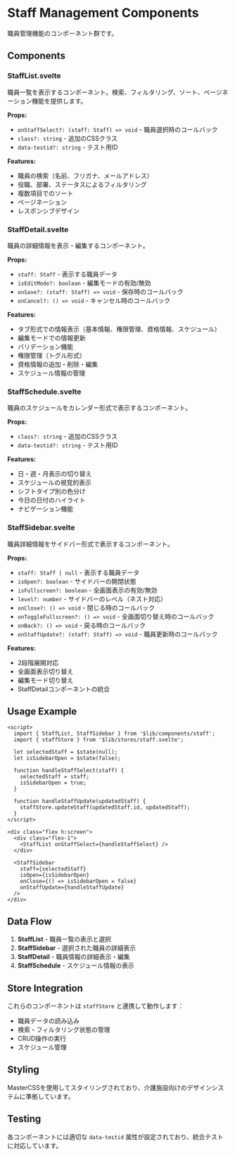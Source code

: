# Staff Management Components

職員管理機能のコンポーネント群です。

## Components

### StaffList.svelte
職員一覧を表示するコンポーネント。検索、フィルタリング、ソート、ページネーション機能を提供します。

**Props:**
- `onStaffSelect?: (staff: Staff) => void` - 職員選択時のコールバック
- `class?: string` - 追加のCSSクラス
- `data-testid?: string` - テスト用ID

**Features:**
- 職員の検索（名前、フリガナ、メールアドレス）
- 役職、部署、ステータスによるフィルタリング
- 複数項目でのソート
- ページネーション
- レスポンシブデザイン

### StaffDetail.svelte
職員の詳細情報を表示・編集するコンポーネント。

**Props:**
- `staff: Staff` - 表示する職員データ
- `isEditMode?: boolean` - 編集モードの有効/無効
- `onSave?: (staff: Staff) => void` - 保存時のコールバック
- `onCancel?: () => void` - キャンセル時のコールバック

**Features:**
- タブ形式での情報表示（基本情報、権限管理、資格情報、スケジュール）
- 編集モードでの情報更新
- バリデーション機能
- 権限管理（トグル形式）
- 資格情報の追加・削除・編集
- スケジュール情報の管理

### StaffSchedule.svelte
職員のスケジュールをカレンダー形式で表示するコンポーネント。

**Props:**
- `class?: string` - 追加のCSSクラス
- `data-testid?: string` - テスト用ID

**Features:**
- 日・週・月表示の切り替え
- スケジュールの視覚的表示
- シフトタイプ別の色分け
- 今日の日付のハイライト
- ナビゲーション機能

### StaffSidebar.svelte
職員詳細情報をサイドバー形式で表示するコンポーネント。

**Props:**
- `staff: Staff | null` - 表示する職員データ
- `isOpen?: boolean` - サイドバーの開閉状態
- `isFullscreen?: boolean` - 全画面表示の有効/無効
- `level?: number` - サイドバーのレベル（ネスト対応）
- `onClose?: () => void` - 閉じる時のコールバック
- `onToggleFullscreen?: () => void` - 全画面切り替え時のコールバック
- `onBack?: () => void` - 戻る時のコールバック
- `onStaffUpdate?: (staff: Staff) => void` - 職員更新時のコールバック

**Features:**
- 2段階展開対応
- 全画面表示切り替え
- 編集モード切り替え
- StaffDetailコンポーネントの統合

## Usage Example

```svelte
<script>
  import { StaffList, StaffSidebar } from '$lib/components/staff';
  import { staffStore } from '$lib/stores/staff.svelte';
  
  let selectedStaff = $state(null);
  let isSidebarOpen = $state(false);
  
  function handleStaffSelect(staff) {
    selectedStaff = staff;
    isSidebarOpen = true;
  }
  
  function handleStaffUpdate(updatedStaff) {
    staffStore.updateStaff(updatedStaff.id, updatedStaff);
  }
</script>

<div class="flex h:screen">
  <div class="flex-1">
    <StaffList onStaffSelect={handleStaffSelect} />
  </div>
  
  <StaffSidebar
    staff={selectedStaff}
    isOpen={isSidebarOpen}
    onClose={() => isSidebarOpen = false}
    onStaffUpdate={handleStaffUpdate}
  />
</div>
```

## Data Flow

1. **StaffList** - 職員一覧の表示と選択
2. **StaffSidebar** - 選択された職員の詳細表示
3. **StaffDetail** - 職員情報の詳細表示・編集
4. **StaffSchedule** - スケジュール情報の表示

## Store Integration

これらのコンポーネントは `staffStore` と連携して動作します：

- 職員データの読み込み
- 検索・フィルタリング状態の管理
- CRUD操作の実行
- スケジュール管理

## Styling

MasterCSSを使用してスタイリングされており、介護施設向けのデザインシステムに準拠しています。

## Testing

各コンポーネントには適切な `data-testid` 属性が設定されており、統合テストに対応しています。